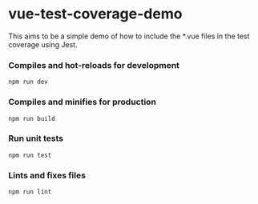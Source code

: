 # vue-test-coverage-demo

This aims to be a simple demo of how to include the *.vue files in the test coverage using Jest.

### Compiles and hot-reloads for development
```
npm run dev
```

### Compiles and minifies for production
```
npm run build
```

### Run unit tests
```
npm run test
```

### Lints and fixes files
```
npm run lint
```
